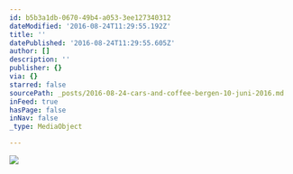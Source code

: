 ```yaml
---
id: b5b3a1db-0670-49b4-a053-3ee127340312
dateModified: '2016-08-24T11:29:55.192Z'
title: ''
datePublished: '2016-08-24T11:29:55.605Z'
author: []
description: ''
publisher: {}
via: {}
starred: false
sourcePath: _posts/2016-08-24-cars-and-coffee-bergen-10-juni-2016.md
inFeed: true
hasPage: false
inNav: false
_type: MediaObject

---
```

![](https://the-grid-user-content.s3-us-west-2.amazonaws.com/0cdba872-ef0e-4c47-b50d-c48a42c22ebe.jpg)